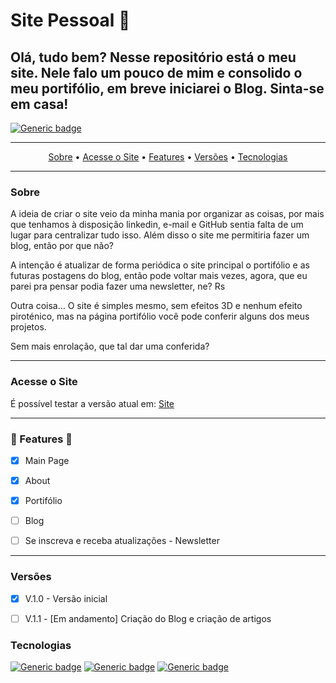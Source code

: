 # Site Pessoal 🚧

## Olá, tudo bem? Nesse repositório está o meu site. Nele falo um pouco de mim e consolido o meu portifólio, em breve iniciarei o Blog. Sinta-se em casa!
[![Generic badge](https://img.shields.io/badge/STATUS-WORKING-<COLOR>.svg)](https://shields.io/)

***

<p align="center">
 <a href="#Sobre">Sobre</a> •
 <a href="#Acesse o Site">Acesse o Site</a> •
 <a href="#Features">Features</a> •
 <a href="#Versões">Versões</a> •
 <a href="#Tecnologias">Tecnologias</a>
</p>

***

### Sobre

<p>A ideia de criar o site veio da minha mania por organizar as coisas, por mais que tenhamos à disposição linkedin, e-mail e GitHub sentia falta de um lugar para centralizar tudo isso. Além disso o site me permitiria fazer um blog, então por que não?</p>

<p>A intenção é atualizar de forma periódica o site principal o portifólio e as futuras postagens do blog, então pode voltar mais vezes, agora, que eu parei pra pensar podia fazer uma newsletter, ne? Rs</p>

<p>Outra coisa... O site é simples mesmo, sem efeitos 3D e nenhum efeito piroténico, mas na página portifólio você pode conferir alguns dos meus projetos.</p>

<p>Sem mais enrolação, que tal dar uma conferida?</p>

***

### Acesse o Site

<p>É possível testar a versão atual em: <a href="https://jiarguello.github.io" target="_blank">Site</a></p> 

***


### 🚧 Features 🚧

- [X] Main Page
- [X] About
- [X] Portifólio
- [ ] Blog
- [ ] Se inscreva e receba atualizações - Newsletter


***

### Versões

- [X] V.1.0 - Versão inicial
- [ ] V.1.1 - [Em andamento] Criação do Blog e criação de artigos


### Tecnologias

[![Generic badge](https://img.shields.io/badge/MADE%20WITH-HTML5-orange?style=for-the-badge&logo=appveyor)](https://shields.io/)
[![Generic badge](https://img.shields.io/badge/MADE%20WITH-CSS-blue?style=for-the-badge&logo=appveyor)](https://shields.io/)
[![Generic badge](https://img.shields.io/badge/MADE%20WITH-JavaScript-yellow?style=for-the-badge&logo=appveyor)](https://shields.io/)
